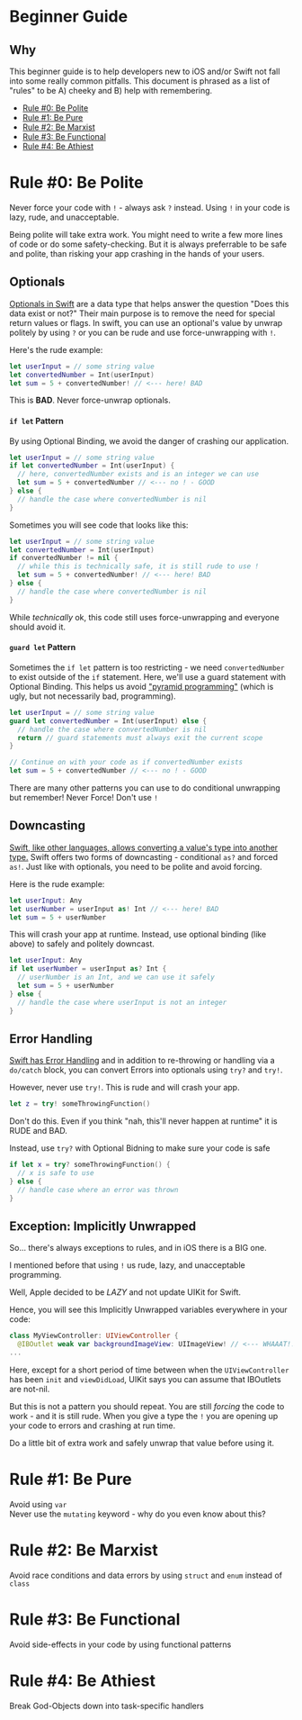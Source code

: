 # Beginner Guide

## Why
This beginner guide is to help developers new to iOS and/or Swift not fall into some really common pitfalls. This document is phrased as a list of "rules" to be A) cheeky and B) help with remembering.

* [Rule #0: Be Polite](#rule-0-be-polite)
* [Rule #1: Be Pure](#rule-1-be-pure)
* [Rule #2: Be Marxist](#rule-2-be-marxist)
* [Rule #3: Be Functional](#rule-3-be-functional)
* [Rule #4: Be Athiest](#rule-4-be-athiest)

# Rule #0: Be Polite
Never force your code with `!` - always ask `?` instead. Using `!` in your code is lazy, rude, and unacceptable.

Being polite will take extra work. You might need to write a few more lines of code or do some safety-checking. But it is always preferrable to be safe and polite, than risking your app crashing in the hands of your users.

## Optionals
[Optionals in Swift](https://developer.apple.com/library/content/documentation/Swift/Conceptual/Swift_Programming_Language/TheBasics.html#//apple_ref/doc/uid/TP40014097-CH5-ID330) are a data type that helps answer the question "Does this data exist or not?" Their main purpose is to remove the need for special return values or flags. In swift, you can use an optional's value by unwrap politely by using `?` or you can be rude and use force-unwrapping with `!`.

Here's the rude example:
```swift
let userInput = // some string value
let convertedNumber = Int(userInput)
let sum = 5 + convertedNumber! // <--- here! BAD
```

This is **BAD**. Never force-unwrap optionals.

#### `if let` Pattern
By using Optional Binding, we avoid the danger of crashing our application. 
```swift
let userInput = // some string value
if let convertedNumber = Int(userInput) {
  // here, convertedNumber exists and is an integer we can use
  let sum = 5 + convertedNumber // <--- no ! - GOOD
} else {
  // handle the case where convertedNumber is nil
}
```

Sometimes you will see code that looks like this:
```swift
let userInput = // some string value
let convertedNumber = Int(userInput)
if convertedNumber != nil {
  // while this is technically safe, it is still rude to use !
  let sum = 5 + convertedNumber! // <--- here! BAD
} else {
  // handle the case where convertedNumber is nil
}
```
While _technically_ ok, this code still uses force-unwrapping and everyone should avoid it.

#### `guard let` Pattern
Sometimes the `if let` pattern is too restricting - we need `convertedNumber` to exist outside of the `if` statement.  Here, we'll use a guard statement with Optional Binding. This helps us avoid ["pyramid programming"](https://thatthinginswift.com/guard-statement-swift/) (which is ugly, but not necessarily bad, programming).
```swift
let userInput = // some string value
guard let convertedNumber = Int(userInput) else {
  // handle the case where convertedNumber is nil
  return // guard statements must always exit the current scope
}

// Continue on with your code as if convertedNumber exists
let sum = 5 + convertedNumber // <--- no ! - GOOD
```

There are many other patterns you can use to do conditional unwrapping but remember! Never Force! Don't use `!`

## Downcasting
[Swift, like other languages, allows converting a value's type into another type.](https://developer.apple.com/library/content/documentation/Swift/Conceptual/Swift_Programming_Language/TypeCasting.html#//apple_ref/doc/uid/TP40014097-CH22-ID341) Swift offers two forms of downcasting - conditional `as?` and forced `as!`. Just like with optionals, you need to be polite and avoid forcing.

Here is the rude example:
```swift
let userInput: Any
let userNumber = userInput as! Int // <--- here! BAD
let sum = 5 + userNumber
```

This will crash your app at runtime. Instead, use optional binding (like above) to safely and politely downcast.
```swift
let userInput: Any
if let userNumber = userInput as? Int {
  // userNumber is an Int, and we can use it safely
  let sum = 5 + userNumber
} else {
  // handle the case where userInput is not an integer
}
```

## Error Handling
[Swift has Error Handling](https://developer.apple.com/library/content/documentation/Swift/Conceptual/Swift_Programming_Language/ErrorHandling.html) and in addition to re-throwing or handling via a `do/catch` block, you can convert Errors into optionals using `try?` and `try!`.

However, never use `try!`. This is rude and will crash your app.
```swift
let z = try! someThrowingFunction()
```
Don't do this. Even if you think "nah, this'll never happen at runtime" it is RUDE and BAD.

Instead, use `try?` with Optional Bidning to make sure your code is safe
```swift
if let x = try? someThrowingFunction() {
  // x is safe to use
} else {
  // handle case where an error was thrown
}
```

## Exception: Implicitly Unwrapped
So... there's always exceptions to rules, and in iOS there is a BIG one.

I mentioned before that using `!` us rude, lazy, and unacceptable programming.

Well, Apple decided to be *LAZY* and not update UIKit for Swift.

Hence, you will see this Implicitly Unwrapped variables everywhere in your code:

```swift
class MyViewController: UIViewController {
  @IBOutlet weak var backgroundImageView: UIImageView! // <--- WHAAAT!!! BAD
...
```

Here, except for a short period of time between when the `UIViewController` has been `init` and `viewDidLoad`, UIKit says you can assume that IBOutlets are not-nil.

But this is not a pattern you should repeat. You are still _forcing_ the code to work - and it is still rude.  When you give a type the `!` you are opening up your code to errors and crashing at run time.

Do a little bit of extra work and safely unwrap that value before using it.


# Rule #1: Be Pure 
Avoid using `var`  
Never use the `mutating` keyword - why do you even know about this?

# Rule #2: Be Marxist
Avoid race conditions and data errors by using `struct` and `enum` instead of `class`

# Rule #3: Be Functional
Avoid side-effects in your code by using functional patterns

# Rule #4: Be Athiest
Break God-Objects down into task-specific handlers

